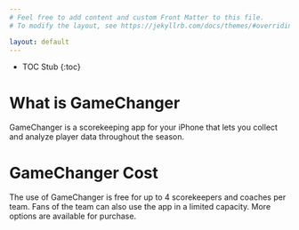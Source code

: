 ```yaml
---
# Feel free to add content and custom Front Matter to this file.
# To modify the layout, see https://jekyllrb.com/docs/themes/#overriding-theme-defaults

layout: default
---
```


* TOC Stub
{:toc}

# What is GameChanger

GameChanger is a scorekeeping app for your iPhone that lets you collect and analyze player data throughout the season.

# GameChanger Cost

The use of GameChanger is free for up to 4 scorekeepers and coaches per team. Fans of the team can also use the app in a limited capacity. More options are available for purchase.
